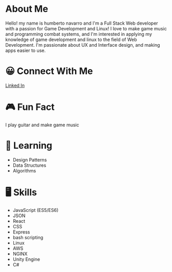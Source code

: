 
# About Me
Hello! my name is humberto navarro and I'm a Full Stack Web developer with a passion for Game Development and Linux! I love to make game music and programming combat systems, and I'm interested in applying my knowledge of game development and linux to the field of Web Development. I'm passionate about UX and Interface design, and making apps easier to use.

# 😀 Connect With Me
[Linked In](https://www.linkedin.com/in/humbertovnavarro/)

# 🎮 Fun Fact
I play guitar and make game music

# 🌱 Learning
* Design Patterns
* Data Structures
* Algorithms

# 🖥️ Skills
* JavaScript (ES5/ES6)
* JSON
* React
* CSS
* Express
* bash scripting
* Linux
* AWS
* NGINX
* Unity Engine
* C#

